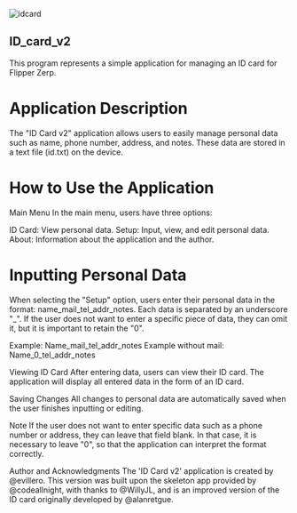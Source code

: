 ![idcard](https://github.com/evillero/ID_card_v2/blob/main/docs/03.png)

## ID_card_v2
This program represents a simple application for managing an ID card for Flipper Zerp.

# Application Description
The "ID Card v2" application allows users to easily manage personal data such as name, phone number, address, and notes. These data are stored in a text file (id.txt) on the device.

# How to Use the Application
Main Menu
In the main menu, users have three options:

ID Card: View personal data.
Setup: Input, view, and edit personal data.
About: Information about the application and the author.

# Inputting Personal Data
When selecting the "Setup" option, users enter their personal data in the format: name_mail_tel_addr_notes. Each data is separated by an underscore "_". If the user does not want to enter a specific piece of data, they can omit it, but it is important to retain the "0".

Example: Name_mail_tel_addr_notes
Example without mail: Name_0_tel_addr_notes

Viewing ID Card
After entering data, users can view their ID card. The application will display all entered data in the form of an ID card.

Saving Changes
All changes to personal data are automatically saved when the user finishes inputting or editing.

Note
If the user does not want to enter specific data such as a phone number or address, they can leave that field blank. In that case, it is necessary to leave "0", so that the application can interpret the format correctly.

Author and Acknowledgments
The 'ID Card v2' application is created by @evillero. This version was built upon the skeleton app provided by @codeallnight, with thanks to @WillyJL, and is an improved version of the ID card originally developed by @alanretgue.


